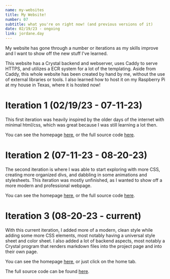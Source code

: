 ```yaml
---
name: my-websites
title: My Website!
number: 07
subtitle: what you're on right now! (and previous versions of it)
date: 02/19/23 - ongoing
link: jordane.day
---
```

My website has gone through a number or iterations as my skills improve and
I want to show off the new stuff I've learned.

This website has a Crystal backend and webserver, uses Caddy to serve HTTPS,
and utilizes a ECR system for a lot of the templating. Aside from Caddy, this
whole website has been created by hand by me, without the use of external libraries
or tools. I also learned how to host it on my Raspberry Pi at my house in Texas,
where it is hosted now!

# Iteration 1 (02/19/23 - 07-11-23)
This first iteration was heavily inspired by the older days of the internet with
minimal html/css, which was great because I was still learning a lot then.

You can see the homepage [here](./websites/website1), or the full source code [here](https://github.com/jordaeday/jordane.day.v1/tree/main).

# Iteration 2 (07-11-23 - 08-20-23)
The second iteration is where I was able to start exploring with more CSS,
creating more organized divs, and dabbling in some animations and stylesheets.
This iteration was mostly unfinished, as I wanted to show off a more modern and
professional webpage.

You can see the homepage [here](./websites/website2), or the full source code [here](https://github.com/jordaeday/jordane.day.v2/tree/main).

# Iteration 3 (08-20-23 - current)
With this current iteration, I added more of a modern, clean style while adding
some more CSS elements, most notably having a universal style sheet and color sheet.
I also added a lot of backend aspects, most notably a Crystal program that renders
markdown files into the project page and into their own page.

You can see the homepage [here](https://jordane.day), or just click on the home tab.

The full source code can be found [here](https://github.com/jordaeday/jordane.day.v3/tree/main).